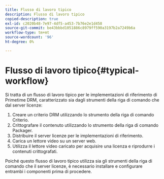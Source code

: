 ```yaml
---
title: Flusso di lavoro tipico
description: Flusso di lavoro tipico
copied-description: true
exl-id: c2020b48-7e97-4df5-a453-7b76e2e1d458
source-git-commit: be43bbbd1051886c8979ff590a3197b2a7249b6a
workflow-type: tm+mt
source-wordcount: '96'
ht-degree: 0%

---
```


# Flusso di lavoro tipico{#typical-workflow}

Si tratta di un flusso di lavoro tipico per le implementazioni di riferimento di Primetime DRM, caratterizzato sia dagli strumenti della riga di comando che dal server licenze:

1. Creare un criterio DRM utilizzando lo strumento della riga di comando Criterio.
1. Crittografare il contenuto utilizzando lo strumento della riga di comando Packager.
1. Distribuire il server licenze per le implementazioni di riferimento.
1. Carica un lettore video su un server web.
1. Utilizza il lettore video caricato per acquisire una licenza e riprodurre i contenuti crittografati.

Poiché questo flusso di lavoro tipico utilizza sia gli strumenti della riga di comando che il server licenze, è necessario installare e configurare entrambi i componenti prima di procedere.
